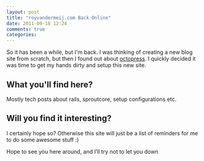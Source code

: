 ```yaml
---
layout: post
title: "royvandermeij.com Back Online"
date: 2011-09-18 12:24
comments: true
categories: 
---
```


So it has been a while, but I'm back. 
I was thinking of creating a new blog site from scratch, but then I found out about [octopress](http://octopress.org). I quickly decided it was time to get my hands dirty and setup this new site.

## What you'll find here?
Mostly tech posts about rails, sproutcore, setup configurations etc.

## Will you find it interesting?
I certainly hope so? Otherwise this site will just be a list of reminders for me to do some awesome stuff :)

Hope to see you here around, and I’ll try not to let you down
